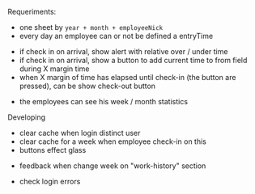 Requeriments:
+ one sheet by `year + month + employeeNick`
+ every day an employee can or not be defined a entryTime
- if check in on arrival, show alert with relative over / under time
- if check in on arrival, show a button to add current time to from field during X margin time
- when X margin of time has elapsed until check-in (the button are pressed), can be show check-out button 
+ the employees can see his week / month statistics

Developing
- clear cache when login distinct user
- clear cache for a week when employee check-in on this
- buttons effect glass
+ feedback when change week on "work-history" section
- check login errors
